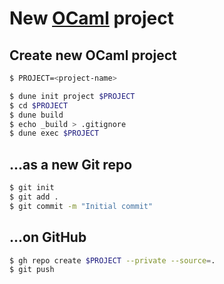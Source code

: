# New [OCaml](https://ocaml.org) project

## Create new OCaml project

```sh
$ PROJECT=<project-name>

$ dune init project $PROJECT
$ cd $PROJECT
$ dune build
$ echo _build > .gitignore
$ dune exec $PROJECT
```

## ...as a new Git repo

```sh
$ git init
$ git add .
$ git commit -m "Initial commit"
```

## ...on GitHub

```sh
$ gh repo create $PROJECT --private --source=.
$ git push
```
